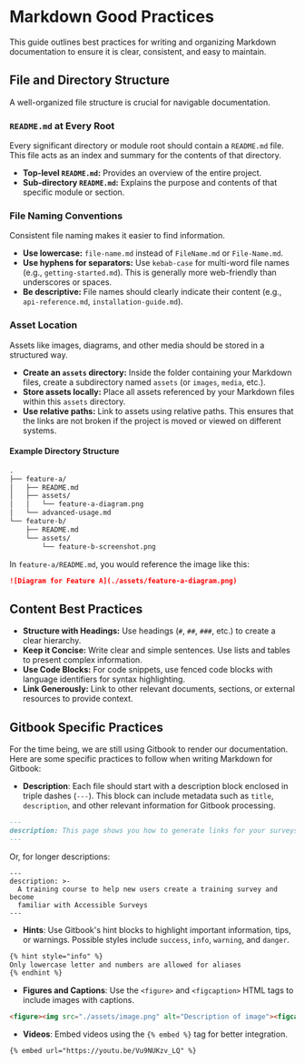# Markdown Good Practices

This guide outlines best practices for writing and organizing Markdown documentation to ensure it is clear, consistent, and easy to maintain.

## File and Directory Structure

A well-organized file structure is crucial for navigable documentation.

### `README.md` at Every Root

Every significant directory or module root should contain a `README.md` file. This file acts as an index and summary for the contents of that directory.

- **Top-level `README.md`:** Provides an overview of the entire project.
- **Sub-directory `README.md`:** Explains the purpose and contents of that specific module or section.

### File Naming Conventions

Consistent file naming makes it easier to find information.

- **Use lowercase:** `file-name.md` instead of `FileName.md` or `File-Name.md`.
- **Use hyphens for separators:** Use `kebab-case` for multi-word file names (e.g., `getting-started.md`). This is generally more web-friendly than underscores or spaces.
- **Be descriptive:** File names should clearly indicate their content (e.g., `api-reference.md`, `installation-guide.md`).

### Asset Location

Assets like images, diagrams, and other media should be stored in a structured way.

- **Create an `assets` directory:** Inside the folder containing your Markdown files, create a subdirectory named `assets` (or `images`, `media`, etc.).
- **Store assets locally:** Place all assets referenced by your Markdown files within this `assets` directory.
- **Use relative paths:** Link to assets using relative paths. This ensures that the links are not broken if the project is moved or viewed on different systems.

#### Example Directory Structure

```md
.
├── feature-a/
│   ├── README.md
│   ├── assets/
│   │   └── feature-a-diagram.png
│   └── advanced-usage.md
└── feature-b/
    ├── README.md
    └── assets/
        └── feature-b-screenshot.png
```

In `feature-a/README.md`, you would reference the image like this:

```markdown
![Diagram for Feature A](./assets/feature-a-diagram.png)
```

## Content Best Practices

- **Structure with Headings:** Use headings (`#`, `##`, `###`, etc.) to create a clear hierarchy.
- **Keep it Concise:** Write clear and simple sentences. Use lists and tables to present complex information.
- **Use Code Blocks:** For code snippets, use fenced code blocks with language identifiers for syntax highlighting.
- **Link Generously:** Link to other relevant documents, sections, or external resources to provide context.

## Gitbook Specific Practices

For the time being, we are still using Gitbook to render our documentation. Here are some specific practices to follow when writing Markdown for Gitbook:

- **Description**: Each file should start with a description block enclosed in triple dashes (`---`). This block can include metadata such as `title`, `description`, and other relevant information for Gitbook processing.

```md
---
description: This page shows you how to generate links for your surveys
---
```

Or, for longer descriptions:

```
---
description: >-
  A training course to help new users create a training survey and become
  familiar with Accessible Surveys
--- 
```

- **Hints**: Use Gitbook's hint blocks to highlight important information, tips, or warnings. Possible styles include `success`, `info`, `warning`, and `danger`.

```md
{% hint style="info" %}
Only lowercase letter and numbers are allowed for aliases
{% endhint %}
```

- **Figures and Captions**: Use the `<figure>` and `<figcaption>` HTML tags to include images with captions.

```md
<figure><img src="./assets/image.png" alt="Description of image"><figcaption>This is the caption for the image.</figcaption></figure>
```

- **Videos**: Embed videos using the `{% embed %}` tag for better integration.

```md
{% embed url="https://youtu.be/Vu9NUKzv_LQ" %}
```
